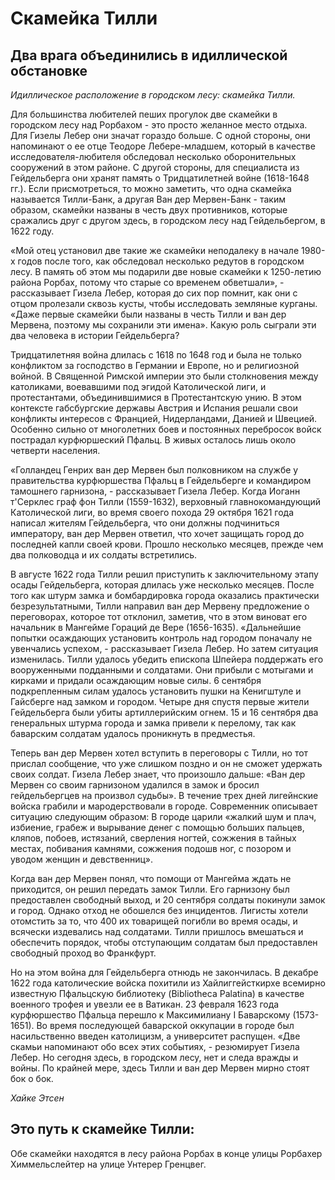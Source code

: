 # Скамейка Тилли

## Два врага объединились в идиллической обстановке

*Идиллическое расположение в городском лесу: скамейка Тилли.*

Для большинства любителей пеших прогулок две скамейки в городском лесу над Рорбахом - это просто желанное место отдыха. Для Гизелы Лебер они значат гораздо больше. С одной стороны, они напоминают о ее отце Теодоре Лебере-младшем, который в качестве исследователя-любителя обследовал несколько оборонительных сооружений в этом районе. С другой стороны, для специалиста из Гейдельберга они хранят память о Тридцатилетней войне (1618-1648 гг.). Если присмотреться, то можно заметить, что одна скамейка называется Тилли-Банк, а другая Ван дер Мервен-Банк - таким образом, скамейки названы в честь двух противников, которые сражались друг с другом здесь, в городском лесу над Гейдельбергом, в 1622 году. 

«Мой отец установил две такие же скамейки неподалеку в начале 1980-х годов после того, как обследовал несколько редутов в городском лесу. В память об этом мы подарили две новые скамейки к 1250-летию района Рорбах, потому что старые со временем обветшали», - рассказывает Гизела Лебер, которая до сих пор помнит, как они с отцом пролезали сквозь кусты, чтобы исследовать земляные курганы. «Даже первые скамейки были названы в честь Тилли и ван дер Мервена, поэтому мы сохранили эти имена». Какую роль сыграли эти два человека в истории Гейдельберга?

Тридцатилетняя война длилась с 1618 по 1648 год и была не только конфликтом за господство в Германии и Европе, но и религиозной войной. В Священной Римской империи это были столкновения между католиками, воевавшими под эгидой Католической лиги, и протестантами, объединившимися в Протестантскую унию. В этом контексте габсбургские державы Австрия и Испания решали свои конфликты интересов с Францией, Нидерландами, Данией и Швецией. Особенно сильно от многолетних боев и постоянных перебросок войск пострадал курфюршеский Пфальц. В живых осталось лишь около четверти населения.

«Голландец Генрих ван дер Мервен был полковником на службе у правительства курфюршества Пфальц в Гейдельберге и командиром тамошнего гарнизона, - рассказывает Гизела Лебер. Когда Иоганн т'Серклес граф фон Тилли (1559-1632), верховный главнокомандующий Католической лиги, во время своего похода 29 октября 1621 года написал жителям Гейдельберга, что они должны подчиниться императору, ван дер Мервен ответил, что хочет защищать город до последней капли своей крови. Прошло несколько месяцев, прежде чем два полководца и их солдаты встретились.

В августе 1622 года Тилли решил приступить к заключительному этапу осады Гейдельберга, которая длилась уже несколько месяцев. После того как штурм замка и бомбардировка города оказались практически безрезультатными, Тилли направил ван дер Мервену предложение о переговорах, которое тот отклонил, заметив, что в этом виноват его начальник в Мангейме Гораций де Вере (1656-1635). «Дальнейшие попытки осаждающих установить контроль над городом поначалу не увенчались успехом, - рассказывает Гизела Лебер. Но затем ситуация изменилась. Тилли удалось убедить епископа Шпейера поддержать его вооруженными подданными и солдатами. Они прибыли с мотыгами и кирками и придали осаждающим новые силы. 6 сентября подкрепленным силам удалось установить пушки на Кенигштуле и Гайсберге над замком и городом. Четыре дня спустя первые жители Гейдельберга были убиты артиллерийским огнем. 15 и 16 сентября два генеральных штурма города и замка привели к перелому, так как баварским солдатам удалось проникнуть в предместья.

Теперь ван дер Мервен хотел вступить в переговоры с Тилли, но тот прислал сообщение, что уже слишком поздно и он не сможет удержать своих солдат. Гизела Лебер знает, что произошло дальше: «Ван дер Мервен со своим гарнизоном удалился в замок и бросил гейдельбергцев на произвол судьбы». В течение трех дней лигейнские войска грабили и мародерствовали в городе. Современник описывает ситуацию следующим образом: В городе царили «жалкий шум и плач, избиение, грабеж и вырывание денег с помощью больших пальцев, кляпов, побоев, истязаний, сверления ногтей, сожжения в тайных местах, побивания камнями, сожжения подошв ног, с позором и уводом женщин и девственниц».

Когда ван дер Мервен понял, что помощи от Мангейма ждать не приходится, он решил передать замок Тилли. Его гарнизону был предоставлен свободный выход, и 20 сентября солдаты покинули замок и город. Однако отход не обошелся без инцидентов. Лигисты хотели отомстить за то, что 400 их товарищей погибли во время осады, и всячески издевались над солдатами. Тилли пришлось вмешаться и обеспечить порядок, чтобы отступающим солдатам был предоставлен свободный проход во Франкфурт.

Но на этом война для Гейдельберга отнюдь не закончилась. В декабре 1622 года католические войска похитили из Хайлиггейсткирхе всемирно известную Пфальцскую библиотеку (Bibliotheca Palatina) в качестве военного трофея и увезли ее в Ватикан. 23 февраля 1623 года курфюршество Пфальца перешло к Максимилиану I Баварскому (1573-1651). Во время последующей баварской оккупации в городе был насильственно введен католицизм, а университет распущен. «Две скамьи напоминают обо всех этих событиях, - резюмирует Гизела Лебер. Но сегодня здесь, в городском лесу, нет и следа вражды и войны. По крайней мере, здесь Тилли и ван дер Мервен мирно стоят бок о бок.

*Хайке Этсен*

## Это путь к скамейке Тилли:

Обе скамейки находятся в лесу района Рорбах в конце улицы Рорбахер Химмельслейтер на улице Унтерер Гренцвег. 
